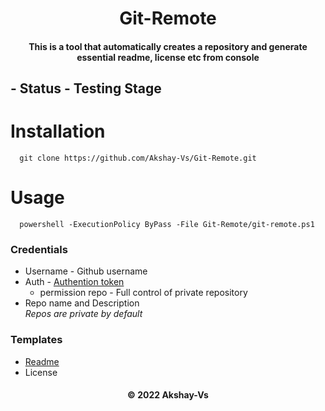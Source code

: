 <h1 align="center"> Git-Remote </h1>
<h4 align="center"> 
This is a tool that automatically creates a repository and generate essential readme, license etc from console
</h4>

## - Status - Testing Stage <br>
# Installation
```
  git clone https://github.com/Akshay-Vs/Git-Remote.git
```

# Usage 
```
  powershell -ExecutionPolicy ByPass -File Git-Remote/git-remote.ps1
```

### Credentials
- Username  - Github username
- Auth - <a href="https://docs.github.com/en/authentication/keeping-your-account-and-data-secure/creating-a-personal-access-token">Authention token</a>
    - permission repo - Full control of private repository
- Repo name and Description<br>
<i>Repos are private by default</i>

### Templates
- <a href="https://raw.githubusercontent.com/Akshay-Vs/license-templates/master/templates"> Readme </a>
- License

<h4 align="center">&copy; 2022 Akshay-Vs</h4>
